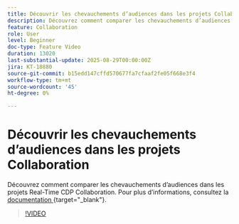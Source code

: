 ```yaml
---
title: Découvrir les chevauchements d’audiences dans les projets Collaboration
description: Découvrez comment comparer les chevauchements d’audiences dans les projets Real-Time CDP Collaboration.
feature: Collaboration
role: User
level: Beginner
doc-type: Feature Video
duration: 13020
last-substantial-update: 2025-08-29T00:00:00Z
jira: KT-18880
source-git-commit: b15edd147cffd570677fa7cfaaf2fe05f668e3f4
workflow-type: tm+mt
source-wordcount: '45'
ht-degree: 0%

---
```



# Découvrir les chevauchements d’audiences dans les projets Collaboration

Découvrez comment comparer les chevauchements d’audiences dans les projets Real-Time CDP Collaboration. Pour plus d’informations, consultez la [&#x200B; documentation &#x200B;](https://experienceleague.adobe.com/fr/docs/real-time-cdp-collaboration/using/collaborate/discover){target="_blank"}.

>[!VIDEO](https://video.tv.adobe.com/v/3471691/?learn=on&enablevpops&captions=fre_fr)
